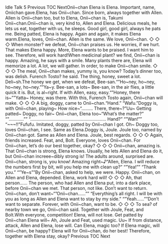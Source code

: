 Idle Talk 5 Previous TOC NextOnii~chan Elena is Elena. Important, name, Oniichan gave.Elena, has Onii~chan. Since born, always together with Allen. Allen is Onii~chan too, but to Elena, Onii~chan is, Takumi Onii~chan.Onii~chan is, very kind to, Allen and Elena. Delicious meals, he lets us eat, together with us, he sleeps. Good girl, good girl, always he pats me. Being patted, Elena is happy. Again and again, it makes Elena warm.Elena, loves, Onii~chan. Allen is the same. We love, Onii~chan. ◇ ◇ ◇ When monster? we defeat, Onii~chan praises us. He worries, if we hurt. That makes Elena happy. More, Elena wants to be praised. I want him to see. Therefore, will work hard!When medicinal plant? we find, Onii~chan is happy. Amazing, he says with a smile. Many plants there are, Elena will memorize a lot. A lot, we will gather. In order, to make Onii~chan smile. ◇ ◇ ◇ The meal, Onii~chan makes, yummy is, you know? Today’s dinner too, was delish. Furench Tosto? he said. The thing, honey, sweet a lot. Deli~sh.The honey we get, when we defeat, Bee-san.“”Ho~ney, ho~ney, ho~ney, ho~ney.””Ya~y. Bee-san, a lots~ Bee-san, in the air flies, a little quick it is. But, is al~right. If with Allen, easy, easy.“”Honey, there is~””Yatta~ Honey, was there. With this, Furench Tosto again, Onii~chan will make. ◇ ◇ ◇ A big, doggy, came to Onii~chan.“Hand.” “Wafu.”Doggy is, with Onii~chan, playing~ How nice~“……… There, there~?”Uu~ Getting patted~ Doggy, no fair~ Onii~chan, Elena too~“What’s the matter?” “”…………”” “…………………………………………………… Hand?” “”Wan!”” “~~~!!”Fufufu. Imitated, doggy, patted by Onii~chan I got. Oh~ Doggy too, loves Onii~chan, I see. Same as Elena.Doggy is, Joule. Joule too, named by Onii~chan got. Same as Allen and Elena. Joule, best regards. ◇ ◇ ◇ Again, friends increased. Feat, and, Bolt. Everyone, loves Onii~chan. For Onii~chan, let’s do our best together, okay? ◇ ◇ ◇ Onii~chan, amazing is. That Onii~chan is strong, Elena knows. Usually, he lets Allen and Elena do it, but Onii~chan increee~dibly strong is! The adults around, surprised are. Onii~chan, strong is, you know! Amazing right~♪“Allen, Elena. I will reduce the numbers first by bit, will you help me with clean up?” “”Yea!”” “Thank you.” “”Ye~s””By Onii~chan, asked to help, we were. Happy. Onii~chan, on Allen and Elena, depended. Elena, work hard will! ◇ ◇ ◇ Ah, that person…… The person, who had Allen and Elena put, into a dark place, before Onii~chan we met. That person, not like. Don’t want to return. Onii~chan, don’t want~“”Onii~chan……”” “Everything’s all right. I will be with you as long as Allen and Elena want to stay by my side.” “”Yeah……””Don’t want to separate. Forever, with Onii~chan, want to be. ◇ ◇ ◇ To sea? of nearby town we go, Onii~chan said. Together with Joule, Feat, and Bolt.With everyone, competition! Elena, will not lose. Get patted by Onii~chan Elena will~ Ah, Joule and Feat, used magic. Uu~ If from distance, attack, Allen and Elena, lose will. Can Elena, magic too? If Elena magic, will Onii~chan, be happy? Elena will for Onii~chan, do her best! Therefore, together with Elena stay, okay? Previous TOC Next